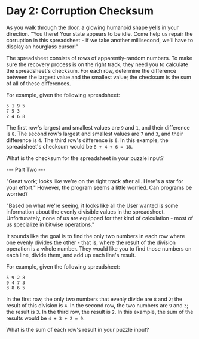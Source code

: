 # Day 2: Corruption Checksum

As you walk through the door, a glowing humanoid shape yells in your direction. "You there! Your state appears to be idle. Come help us repair the corruption in this spreadsheet - if we take another millisecond, we'll have to display an hourglass cursor!"

The spreadsheet consists of rows of apparently-random numbers. To make sure the recovery process is on the right track, they need you to calculate the spreadsheet's checksum. For each row, determine the difference between the largest value and the smallest value; the checksum is the sum of all of these differences.

For example, given the following spreadsheet:

```
5 1 9 5
7 5 3
2 4 6 8
```

The first row's largest and smallest values are ```9``` and ```1```, and their difference is ```8```.
The second row's largest and smallest values are ```7``` and ```3```, and their difference is ```4```.
The third row's difference is ```6```.
In this example, the spreadsheet's checksum would be ```8 + 4 + 6 = 18```.

What is the checksum for the spreadsheet in your puzzle input?

--- Part Two ---

"Great work; looks like we're on the right track after all. Here's a star for your effort." However, the program seems a little worried. Can programs be worried?

"Based on what we're seeing, it looks like all the User wanted is some information about the evenly divisible values in the spreadsheet. Unfortunately, none of us are equipped for that kind of calculation - most of us specialize in bitwise operations."

It sounds like the goal is to find the only two numbers in each row where one evenly divides the other - that is, where the result of the division operation is a whole number. They would like you to find those numbers on each line, divide them, and add up each line's result.

For example, given the following spreadsheet:

```
5 9 2 8
9 4 7 3
3 8 6 5
```

In the first row, the only two numbers that evenly divide are ```8``` and ```2```; the result of this division is ```4```.
In the second row, the two numbers are ```9``` and ```3```; the result is ```3```.
In the third row, the result is ```2```.
In this example, the sum of the results would be ```4 + 3 + 2 = 9```.

What is the sum of each row's result in your puzzle input?